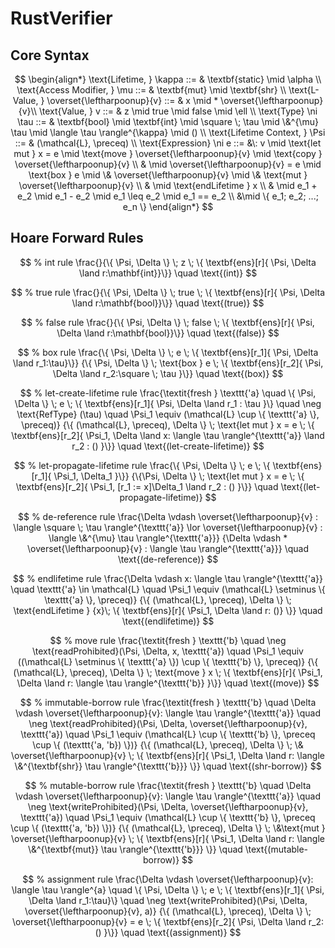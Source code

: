 # RustVerifier

## Core Syntax

$$
\begin{align*}
    \text{Lifetime, } \kappa ::= & \textbf{static} \mid \alpha \\
    \text{Access Modifier, } \mu ::= & \textbf{mut} \mid \textbf{shr} \\
    \text{L-Value, } \overset{\leftharpoonup}{v} ::= & x \mid * \overset{\leftharpoonup}{v}\\
    \text{Value, } v ::= & z \mid true \mid false \mid \ell \\
    \text{Type} \ni \tau ::= & \textbf{bool} \mid \textbf{int} \mid \square \; \tau
        \mid \&^{\mu} \tau \mid \langle \tau \rangle^{\kappa} \mid () \\
    \text{Lifetime Context, } \Psi ::= & (\mathcal{L}, \preceq) \\
    \text{Expression} \ni e ::= &\: v \mid \text{let mut } x = e
        \mid \text{move } \overset{\leftharpoonup}{v} \mid \text{copy } \overset{\leftharpoonup}{v}  \\
        & \mid \overset{\leftharpoonup}{v} = e \mid \text{box } e \mid \& \overset{\leftharpoonup}{v} \mid \& \text{mut } \overset{\leftharpoonup}{v} \\
        & \mid \text{endLifetime } x \\
        & \mid e_1 + e_2 \mid e_1 - e_2
        \mid e_1 \leq e_2 \mid e_1 == e_2  \\
        &\mid \{ e_1; e_2; ...; e_n \}
\end{align*}
$$

## Hoare Forward Rules

$$
% int rule
\frac{}{\{ \Psi, \Delta \} \; z \; \{ \textbf{ens}[r]{ \Psi, \Delta \land r:\mathbf{int}}\}} \quad \text{(int)}
$$

$$
% true rule
\frac{}{\{ \Psi, \Delta \} \; true \; \{ \textbf{ens}[r]{ \Psi, \Delta \land r:\mathbf{bool}}\}} \quad \text{(true)}
$$

$$
% false rule
\frac{}{\{ \Psi, \Delta \} \; false \; \{ \textbf{ens}[r]{ \Psi, \Delta \land r:\mathbf{bool}}\}} \quad \text{(false)}
$$

$$
% box rule
\frac{\{ \Psi, \Delta \} \; e \; \{ \textbf{ens}[r_1]{ \Psi, \Delta \land r_1:\tau}\}}
{\{ \Psi, \Delta \} \; \text{box } e \; \{ \textbf{ens}[r_2]{ \Psi, \Delta \land r_2:\square \; \tau }\}} \quad \text{(box)}
$$

$$
% let-create-lifetime rule
\frac{\textit{fresh } \texttt{'a} \quad \{ \Psi, \Delta \} \; e \; \{ \textbf{ens}[r_1]{ \Psi, \Delta \land r_1 : \tau }\} \quad \neg \text{RefType} (\tau) \quad \Psi_1 \equiv (\mathcal{L} \cup \{ \texttt{'a} \}, \preceq)}
{\{ (\mathcal{L}, \preceq), \Delta \} \; \text{let mut } x = e \; \{ \textbf{ens}[r_2]{ \Psi_1, \Delta \land x: \langle \tau \rangle^{\texttt{'a}} \land r_2 : () }\}} \quad \text{(let-create-lifetime)}
$$

$$
% let-propagate-lifetime rule
\frac{\{ \Psi, \Delta \} \; e \; \{ \textbf{ens}[r_1]{ \Psi_1, \Delta_1 }\}}
{\{\Psi, \Delta \} \; \text{let mut } x = e \; \{ \textbf{ens}[r_2]{ \Psi_1, [r_1 := x]\Delta_1 \land r_2 : () }\}} \quad \text{(let-propagate-lifetime)}
$$

$$
% de-reference rule
\frac{\Delta \vdash \overset{\leftharpoonup}{v} : \langle \square \; \tau \rangle^{\texttt{'a}} \lor \overset{\leftharpoonup}{v} : \langle \&^{\mu} \tau \rangle^{\texttt{'a}}}
{\Delta \vdash * \overset{\leftharpoonup}{v} : \langle \tau \rangle^{\texttt{'a}}} \quad \text{(de-reference)}
$$

$$
% endlifetime rule
\frac{\Delta \vdash x: \langle \tau \rangle^{\texttt{'a}} \quad \texttt{'a} \in \mathcal{L} \quad \Psi_1 \equiv (\mathcal{L} \setminus \{ \texttt{'a} \}, \preceq)}
{\{ (\mathcal{L}, \preceq), \Delta \} \; \text{endLifetime } {x}\; \{ \textbf{ens}[r]{ \Psi_1, \Delta \land r: ()} \}} \quad \text{(endlifetime)}
$$

$$
% move rule
\frac{\textit{fresh } \texttt{'b} \quad \neg \text{readProhibited}(\Psi, \Delta, x, \texttt{'a}) \quad \Psi_1 \equiv ((\mathcal{L} \setminus \{ \texttt{'a} \}) \cup \{ \texttt{'b} \}, \preceq)}
{\{ (\mathcal{L}, \preceq), \Delta \} \; \text{move } x \; \{ \textbf{ens}[r]{ \Psi_1, \Delta \land r: \langle \tau \rangle^{\texttt{'b}} }\}} \quad \text{(move)}
$$

$$
% immutable-borrow rule
\frac{\textit{fresh } \texttt{'b} \quad \Delta \vdash \overset{\leftharpoonup}{v}: \langle \tau \rangle^{\texttt{'a}} \quad \neg \text{readProhibited}(\Psi, \Delta, \overset{\leftharpoonup}{v}, \texttt{'a}) \quad \Psi_1 \equiv (\mathcal{L} \cup \{ \texttt{'b} \}, \preceq \cup \{ (\texttt{'a, 'b}) \})}
{\{ (\mathcal{L}, \preceq), \Delta \} \; \& \overset{\leftharpoonup}{v} \; \{ \textbf{ens}[r]{ \Psi_1, \Delta \land r: \langle \&^{\textbf{shr}} \tau \rangle^{\texttt{'b}}} \}} \quad \text{(shr-borrow)}
$$

$$
% mutable-borrow rule
\frac{\textit{fresh } \texttt{'b} \quad \Delta \vdash \overset{\leftharpoonup}{v}: \langle \tau \rangle^{\texttt{'a}} \quad \neg \text{writeProhibited}(\Psi, \Delta, \overset{\leftharpoonup}{v}, \texttt{'a}) \quad \Psi_1 \equiv (\mathcal{L} \cup \{ \texttt{'b} \}, \preceq \cup \{ (\texttt{'a, 'b}) \})}
{\{ (\mathcal{L}, \preceq), \Delta \} \; \&\text{mut } \overset{\leftharpoonup}{v} \; \{ \textbf{ens}[r]{ \Psi_1, \Delta \land r: \langle \&^{\textbf{mut}} \tau \rangle^{\texttt{'b}}} \}} \quad \text{(mutable-borrow)}
$$

$$
% assignment rule
\frac{\Delta \vdash \overset{\leftharpoonup}{v}: \langle \tau \rangle^{a} \quad \{ \Psi, \Delta \} \; e \; \{ \textbf{ens}[r_1]{ \Psi, \Delta \land r_1:\tau}\} \quad \neg \text{writeProhibited}(\Psi, \Delta, \overset{\leftharpoonup}{v}, a)}
{\{ (\mathcal{L}, \preceq), \Delta \} \; \overset{\leftharpoonup}{v} = e \; \{ \textbf{ens}[r_2]{ \Psi, \Delta \land r_2:() }\}} \quad \text{(assignment)}
$$
